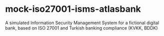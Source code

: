 # mock-iso27001-isms-atlasbank
A simulated Information Security Management System for a fictional digital bank, based on ISO 27001 and Turkish banking compliance (KVKK, BDDK)
